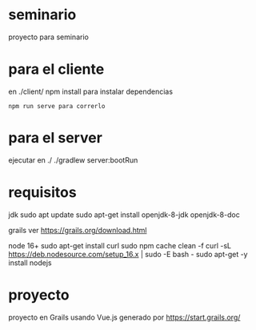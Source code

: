 # seminario
proyecto para seminario


#  para el cliente

en ./client/
    npm install para instalar dependencias

    npm run serve para correrlo

#  para el server

ejecutar en ./
    ./gradlew server:bootRun 

# requisitos

jdk
    sudo apt update
    sudo apt-get install openjdk-8-jdk openjdk-8-doc

grails 
 ver https://grails.org/download.html

node 16+
    sudo apt-get install curl
    sudo npm cache clean -f
    curl -sL https://deb.nodesource.com/setup_16.x | sudo -E bash -
    sudo apt-get -y install nodejs 


# proyecto
 proyecto en Grails usando Vue.js 
    generado por https://start.grails.org/
    
    
